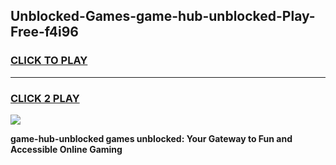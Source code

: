 
## Unblocked-Games-game-hub-unblocked-Play-Free-f4i96
<h3>
<a href="https://premium76.site?title=game-hub-unblocked&ref=23A">CLICK TO PLAY</a></h3>
<hr>

<h3>
<a href="https://premium76.site?title=game-hub-unblocked&ref=23A">CLICK 2 PLAY</a>
  
</h3>

<a href="https://premium76.site?title=game-hub-unblocked&ref=23A"><img src="https://clearcache.store/games.png"></a>


**game-hub-unblocked games unblocked: Your Gateway to Fun and Accessible Online Gaming**
